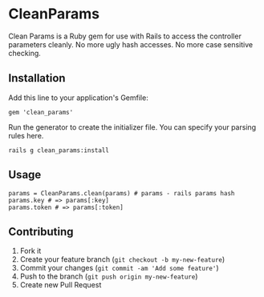 # CleanParams

Clean Params is a Ruby gem for use with Rails to access the controller parameters cleanly.
No more ugly hash accesses. No more case sensitive checking.

## Installation

Add this line to your application's Gemfile:

    gem 'clean_params'

Run the generator to create the initializer file. You can specify your parsing rules here.

    rails g clean_params:install

## Usage

	params = CleanParams.clean(params) # params - rails params hash
	params.key # => params[:key]
	params.token # => params[:token]

## Contributing

1. Fork it
2. Create your feature branch (`git checkout -b my-new-feature`)
3. Commit your changes (`git commit -am 'Add some feature'`)
4. Push to the branch (`git push origin my-new-feature`)
5. Create new Pull Request
